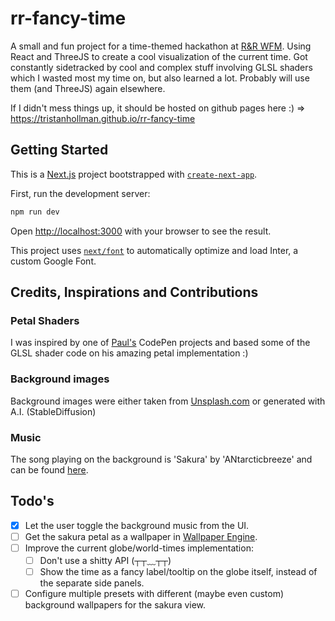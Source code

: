 # rr-fancy-time

A small and fun project for a time-themed hackathon at [R&R WFM](https://github.com/rr-wfm). Using React and ThreeJS to create a cool visualization of the current time.
Got constantly sidetracked by cool and complex stuff involving GLSL shaders which I wasted most my time on, but also learned a lot. Probably will use them (and ThreeJS) again elsewhere.

If I didn't mess things up, it should be hosted on github pages here :) => https://tristanhollman.github.io/rr-fancy-time

## Getting Started

This is a [Next.js](https://nextjs.org/) project bootstrapped with [`create-next-app`](https://github.com/vercel/next.js/tree/canary/packages/create-next-app).

First, run the development server:

```bash
npm run dev
```

Open [http://localhost:3000](http://localhost:3000) with your browser to see the result.

This project uses [`next/font`](https://nextjs.org/docs/basic-features/font-optimization) to automatically optimize and load Inter, a custom Google Font.

## Credits, Inspirations and Contributions

### Petal Shaders

I was inspired by one of [Paul's](https://codepen.io/prisoner849) CodePen projects and based some of the GLSL shader code on his amazing petal implementation :)

### Background images

Background images were either taken from [Unsplash.com](https://unsplash.com/) or generated with A.I. (StableDiffusion)

### Music

The song playing on the background is 'Sakura' by 'ANtarcticbreeze' and can be found [here](https://soundcloud.com/musicformedia-1/sakura-inspirational-hip-hop-lo-fi-no-copyright-claims-music).

## Todo's

- [x] Let the user toggle the background music from the UI.
- [ ] Get the sakura petal as a wallpaper in [Wallpaper Engine](https://www.wallpaperengine.io/).
- [ ] Improve the current globe/world-times implementation:
  - [ ] Don't use a shitty API (┬┬﹏┬┬)
  - [ ] Show the time as a fancy label/tooltip on the globe itself, instead of the separate side panels.
- [ ] Configure multiple presets with different (maybe even custom) background wallpapers for the sakura view.
